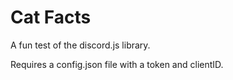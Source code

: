 # Cat Facts

A fun test of the discord.js library.

Requires a config.json file with a token and clientID.
